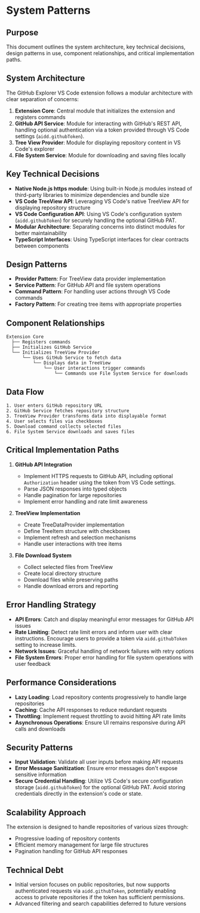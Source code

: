 # System Patterns

## Purpose

This document outlines the system architecture, key technical decisions, design patterns in use, component relationships, and critical implementation paths.

## System Architecture

The GitHub Explorer VS Code extension follows a modular architecture with clear separation of concerns:

1. **Extension Core**: Central module that initializes the extension and registers commands
2. **GitHub API Service**: Module for interacting with GitHub's REST API, handling optional authentication via a token provided through VS Code settings (`aidd.githubToken`).
3. **Tree View Provider**: Module for displaying repository content in VS Code's explorer
4. **File System Service**: Module for downloading and saving files locally

## Key Technical Decisions

- **Native Node.js https module**: Using built-in Node.js modules instead of third-party libraries to minimize dependencies and bundle size
- **VS Code TreeView API**: Leveraging VS Code's native TreeView API for displaying repository structure
- **VS Code Configuration API**: Using VS Code's configuration system (`aidd.githubToken`) for securely handling the optional GitHub PAT.
- **Modular Architecture**: Separating concerns into distinct modules for better maintainability
- **TypeScript Interfaces**: Using TypeScript interfaces for clear contracts between components

## Design Patterns

- **Provider Pattern**: For TreeView data provider implementation
- **Service Pattern**: For GitHub API and file system operations
- **Command Pattern**: For handling user actions through VS Code commands
- **Factory Pattern**: For creating tree items with appropriate properties

## Component Relationships

```
Extension Core
  ├── Registers commands
  ├── Initializes GitHub Service
  └── Initializes TreeView Provider
      └── Uses GitHub Service to fetch data
          └── Displays data in TreeView
              └── User interactions trigger commands
                  └── Commands use File System Service for downloads
```

## Data Flow

```
1. User enters GitHub repository URL
2. GitHub Service fetches repository structure
3. TreeView Provider transforms data into displayable format
4. User selects files via checkboxes
5. Download command collects selected files
6. File System Service downloads and saves files
```

## Critical Implementation Paths

1. **GitHub API Integration**
   - Implement HTTPS requests to GitHub API, including optional `Authorization` header using the token from VS Code settings.
   - Parse JSON responses into typed objects
   - Handle pagination for large repositories
   - Implement error handling and rate limit awareness

2. **TreeView Implementation**
   - Create TreeDataProvider implementation
   - Define TreeItem structure with checkboxes
   - Implement refresh and selection mechanisms
   - Handle user interactions with tree items

3. **File Download System**
   - Collect selected files from TreeView
   - Create local directory structure
   - Download files while preserving paths
   - Handle download errors and reporting

## Error Handling Strategy

- **API Errors**: Catch and display meaningful error messages for GitHub API issues
- **Rate Limiting**: Detect rate limit errors and inform user with clear instructions. Encourage users to provide a token via `aidd.githubToken` setting to increase limits.
- **Network Issues**: Graceful handling of network failures with retry options
- **File System Errors**: Proper error handling for file system operations with user feedback

## Performance Considerations

- **Lazy Loading**: Load repository contents progressively to handle large repositories
- **Caching**: Cache API responses to reduce redundant requests
- **Throttling**: Implement request throttling to avoid hitting API rate limits
- **Asynchronous Operations**: Ensure UI remains responsive during API calls and downloads

## Security Patterns

- **Input Validation**: Validate all user inputs before making API requests
- **Error Message Sanitization**: Ensure error messages don't expose sensitive information
- **Secure Credential Handling**: Utilize VS Code's secure configuration storage (`aidd.githubToken`) for the optional GitHub PAT. Avoid storing credentials directly in the extension's code or state.

## Scalability Approach

The extension is designed to handle repositories of various sizes through:

- Progressive loading of repository contents
- Efficient memory management for large file structures
- Pagination handling for GitHub API responses

## Technical Debt

- Initial version focuses on public repositories, but now supports authenticated requests via `aidd.githubToken`, potentially enabling access to private repositories if the token has sufficient permissions.
- Advanced filtering and search capabilities deferred to future versions
